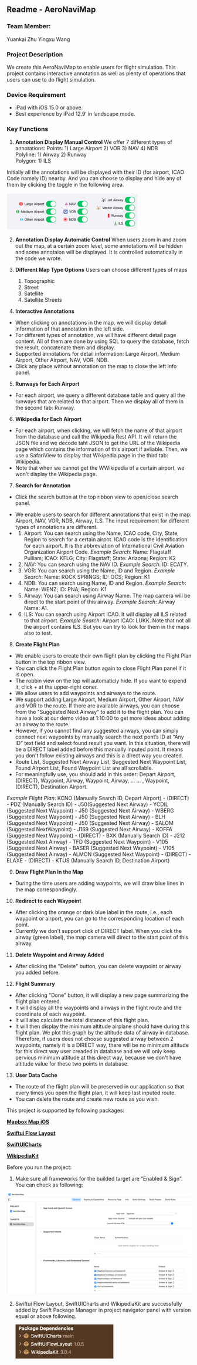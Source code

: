 ## Readme - AeroNaviMap

### Team Member:

Yuankai Zhu
Yingxu Wang

### Project Description

We create this AeroNaviMap to enable users for flight simulation. This project contains interactive annotation as well as plenty of operations that users can use to do flight simulation.

### Device Requirement

* iPad with iOS 15.0 or above.
* Best experience by iPad 12.9‘ in landscape mode.

### Key Functions

1. **Annotation Display Manual Control**
We offer 7 different types of annotations: 
Points: 1) Large Airport 2) VOR 3) NAV 4) NDB\
Polyline: 1) Airway 2) Runway\
Polygon: 1) ILS

Initially all the annotations will be displayed with their ID (for airport, ICAO Code namely ID) nearby. And you can choose to display and hide any of them by clicking the toggle in the following area.

<img src="Readme.assets/toggle.jpg" alt="toggle" />

2. **Annotation Display Automatic Control**
When users zoom in and zoom out the map, at a certain zoom level, some annotations will be hidden and some annotaion will be displayed. It is controlled automatically in the code we wrote.

3. **Different Map Type Options**
Users can choose different types of maps
    1) Topographic
    2) Street
    3) Satellite
    4) Satellite Streets

4. **Interactive Annotations**
- When clicking on annotations in the map, we will display detail information of that annotation in the left side.
- For different types of annotation, we will have different detail page content. All of them are done by using SQL to query the database, fetch the result, concatenate them and display.
- Supported annotations for detail information: Large Airport, Medium Airport, Other Airport, NAV, VOR, NDB.
- Click any place without annotation on the map to close the left info panel. 

5. **Runways for Each Airport**
 - For each airport, we query a different database table and query all the runways that are related to that airport. Then we display all of them in the second tab: Runway.

 6. **Wikipedia for Each Airport**
 - For each airport, when clicking, we will fetch the name of that airport from the database and call the Wikipedia Rest API. It will return the JSON file and we decode taht JSON to get the URL of the Wikipedia page which contains the information of this airport if avliable. Then, we use a SafariView to display that Wikipedia page in the third tab: Wikipedia.
 - Note that when we cannot get the WWikipedia of a certain airport, we won't display the Wikipedia page.

 7. **Search for Annotation**
* Click the search button at the top ribbon view to open/close search panel. 

- We enable users to search for different annotations that exist in the map: Airport, NAV, VOR, NDB, Airway, ILS. The input requirement for different types of annotations are different.
- 1) Airport: You can search using the Name, ICAO code, City, State, Region to search for a certain airpot. ICAO code is the identification for each airport. It is the abbreviation of International Civil Aviation Organization Airport Code. 
   *Example Search*: Name: Flagstaff Pulliam; ICAO: KFLG; City: Flagstaff; State: Arizona; Region: K2
- 2) NAV: You can search using the NAV ID. 
   *Example Search*: ID: ECATY. 
- 3) VOR: You can search using the Name, ID and Region. 
   *Example Search*: Name: ROCK SPRINGS; ID: OCS; Region: K1
- 4) NDB: You can search using Name, ID and Region.
  *Example Search*: Name: WENZ; ID: PNA; Region: K1
- 5) Airway: You can search using Airway Name. The map camera will be direct to the start point of this airway. 
  *Example Search*: Airway Name: A1. 
- 6) ILS: You can search using Airport ICAO. It will display all ILS related to that airport.
  *Example Search*: Airport ICAO: LUKK.
  Note that not all the airport contains ILS. But you can try to look for them in the maps also to test.

8.  **Create Flight Plan**
- We enable users to create their own flight plan by clicking the Flight Plan button in the top ribbon view.
- You can click the Flight Plan button again to close Flight Plan panel if it is open. 
- The robbin view on the top will automaticly hide. If you want to expend it, click + at the upper-right coner. 
- We allow users to add waypoints and airways to the route. 
- We support adding Large Airport, Medium Airport, Other Airport, NAV and VOR to the route. If there are available airways, you can choose from the "Suggested Next Airway" to add it to the flight plan. You can have a look at our demo video at 1:10:00 to get more ideas about adding an airway to the route.
- However, if you cannot find any suggested airways, you can simply connect next waypoints by manually search the next pont’s ID at “Any ID” text field and select found result you want. In this situation, there will be a DIRECT label added before this manually inputed point. It means you don't follow existing airways and this is a direct way you created. 
- Route List, Suggested Next Airway List, Suggested Next Waypoint List, Found Airport List, Found Waypoint List are all scrollable.  
- For meaningfully use, you should add in this order: Depart Airport, (DIRECT), Waypoint, Airway, Waypoint, Airway, ... ... , Waypoint, (DIRECT), Destination Airport.

*Example Flight Plan*: 
KCNO (Manually Search ID, Depart Airport) - (DIRECT) - PDZ (Manually Search ID) - J50(Suggested Next Airway) - YCDIL (Suggested Next Waypoint) - J50 (Suggested Next Airway) - WBERG (Suggested Next Waypoint) - J50 (Suggested Next Airway) - BLH (Suggested Next Waypoint) - J50 (Suggested Next Airway) - SALOM (Suggested NextWaypoint) - J169 (Suggested Next Airway) - KOFFA (Suggested Next Waypoint) -  (DIRECT) - BXK (Manually Search ID) - J212 (Suggested Next Airway) - TFD (Suggested Next Waypoint) - V105 (Suggested Next Airway) - BASER (Suggested Next Waypoint) - V105 (Suggested Next Airway) - ALMON (Suggested Next Waypoint) - (DIRECT) - ELAXE - (DIRECT) - KTUS (Manually Search ID, Destination Airport)

9. **Draw Flight Plan In the Map**
- During the time users are adding waypoints, we will draw blue lines in the map correspondingly. 


10. **Redirect to each Waypoint**
 - After clicking the orange or dark blue label in the route, i.e., each waypoint or airport, you can go to the corresponding location of each point.
 - Currently we don't support click of DIRECT label. When you click the airway (green label), the map camera will direct to the start point of this airway.

 11. **Delete Waypoint and Airway Added**
- After clicking the "Delete" button, you can delete waypoint or airway you added before.

12. **Flight Summary**
- After clicking "Done" button, it will display a new page summarizing the flight plan entered. 
- It will display all the waypoints and airways in the flight route and the coordinate of each waypoint. 
- It will also calculate the total distance of this flight plan.
- It will then display the minimum altitude airplane should have during this flight plan. We plot this graph by the altitude data of airway in database. Therefore, if users does not choose suggested airway between 2 waypoints, namely it is a DIRECT way, there will be no minimum altitude for this direct way user creaded in database and we will only keep pervious minimum altitude at this direct way, because we don't have altitude value for these two points in database.

13. **User Data Cache**

* The route of the flight plan will be preserved in our application so that every times you open the flight plan, it will keep last inputed route. 
* You can delete the route and create new route as you wish.

 


This project is supported by following packages: 

**[Mapbox Map iOS](https://docs.mapbox.com/ios/maps/guides/)**

**[Swiftui Flow Layout](https://github.com/globulus/swiftui-flow-layout)**

**[SwiftUICharts](https://github.com/willdale/SwiftUICharts)**

**[WikipediaKit](https://github.com/Raureif/WikipediaKit)**

Before you run the project:

1. Make sure all frameworks for the builded target are “Enabled & Sign”. You can check as following:

<img src="Readme.assets/image-20221026110029319.png" alt="image-20221026110029319" style="zoom:50%;" />

2. Swiftui Flow Layout, SwiftUICharts and WikipediaKit are successfully added by Swift Package Manager in project navigator panel with version equal or above following.

   <img src="./Readme.assets/image-20221120143441431.png" alt="image-20221120143441431" style="zoom:50%;" />



